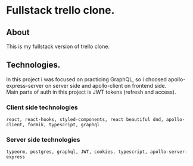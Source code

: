 # Fullstack trello clone.  
## About  
This is my fullstack version of trello clone.  

## Technologies.  
In this project i was focused on practicing GraphQL, so i choosed apollo-express-server on server side and apollo-client on frontend side.  
Main parts of auth in this project is JWT tokens (refresh and access).  
### Client side technologies  
`react, react-hooks, styled-components, react beautiful dnd, apollo-client, formik, typescript, graphql`  
### Server side technologies  
`typeorm, postgres, graphql, JWT, cookies, typescript, apollo-server-express`
